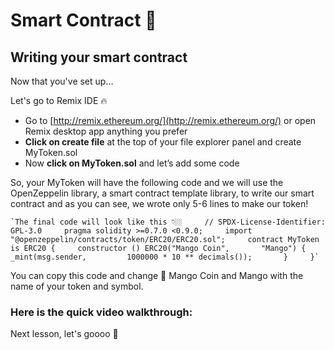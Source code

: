 Smart Contract 📜
=================

Writing your smart contract
--------------------------------------------------


Now that you've set up…

Let's go to Remix IDE 🔥

*   Go to [http://remix.ethereum.org/](http://remix.ethereum.org/) or open Remix desktop app anything you prefer
*   **Click on create file** at the top of your file explorer panel and create MyToken.sol
*   Now **click on MyToken.sol** and let’s add some code

So, your MyToken will have the following code and we will use the OpenZeppelin library, a smart contract template library, to write our smart contract and as you can see, we wrote only 5-6 lines to make our token!

    `The final code will look like this 👇🏼     // SPDX-License-Identifier: GPL-3.0     pragma solidity >=0.7.0 <0.9.0;     import "@openzeppelin/contracts/token/ERC20/ERC20.sol";     contract MyToken is ERC20 {     constructor () ERC20("Mango Coin",       "Mango") {     _mint(msg.sender,         1000000 * 10 ** decimals());       }     }`

You can copy this code and change 🥭 Mango Coin and Mango with the name of your token and symbol. 

### Here is the quick video walkthrough:

Next lesson, let's goooo 🚀